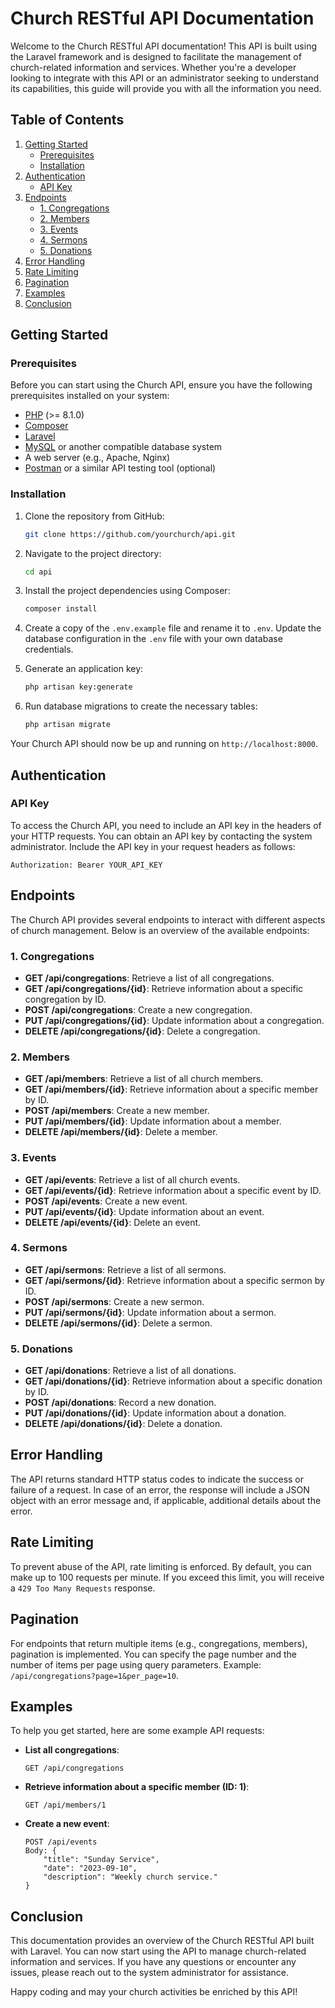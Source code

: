 # Church RESTful API Documentation

Welcome to the Church RESTful API documentation! This API is built using the Laravel framework and is designed to facilitate the management of church-related information and services. Whether you're a developer looking to integrate with this API or an administrator seeking to understand its capabilities, this guide will provide you with all the information you need.

## Table of Contents

1. [Getting Started](#getting-started)
    - [Prerequisites](#prerequisites)
    - [Installation](#installation)
2. [Authentication](#authentication)
    - [API Key](#api-key)
3. [Endpoints](#endpoints)
    - [1. Congregations](#1-congregations)
    - [2. Members](#2-members)
    - [3. Events](#3-events)
    - [4. Sermons](#4-sermons)
    - [5. Donations](#5-donations)
4. [Error Handling](#error-handling)
5. [Rate Limiting](#rate-limiting)
6. [Pagination](#pagination)
7. [Examples](#examples)
8. [Conclusion](#conclusion)

## Getting Started

### Prerequisites

Before you can start using the Church API, ensure you have the following prerequisites installed on your system:

- [PHP](https://www.php.net/) (>= 8.1.0)
- [Composer](https://getcomposer.org/)
- [Laravel](https://laravel.com/docs/8.x/installation)
- [MySQL](https://dev.mysql.com/doc/mysql-installation-excerpt/5.7/en/) or another compatible database system
- A web server (e.g., Apache, Nginx)
- [Postman](https://www.postman.com/) or a similar API testing tool (optional)

### Installation

1. Clone the repository from GitHub:

   ```bash
   git clone https://github.com/yourchurch/api.git
   ```

2. Navigate to the project directory:

   ```bash
   cd api
   ```

3. Install the project dependencies using Composer:

   ```bash
   composer install
   ```

4. Create a copy of the `.env.example` file and rename it to `.env`. Update the database configuration in the `.env` file with your own database credentials.

5. Generate an application key:

   ```bash
   php artisan key:generate
   ```

6. Run database migrations to create the necessary tables:

   ```bash
   php artisan migrate
   ```

Your Church API should now be up and running on `http://localhost:8000`.

## Authentication

### API Key

To access the Church API, you need to include an API key in the headers of your HTTP requests. You can obtain an API key by contacting the system administrator. Include the API key in your request headers as follows:

```http
Authorization: Bearer YOUR_API_KEY
```

## Endpoints

The Church API provides several endpoints to interact with different aspects of church management. Below is an overview of the available endpoints:

### 1. Congregations

- **GET /api/congregations**: Retrieve a list of all congregations.
- **GET /api/congregations/{id}**: Retrieve information about a specific congregation by ID.
- **POST /api/congregations**: Create a new congregation.
- **PUT /api/congregations/{id}**: Update information about a congregation.
- **DELETE /api/congregations/{id}**: Delete a congregation.

### 2. Members

- **GET /api/members**: Retrieve a list of all church members.
- **GET /api/members/{id}**: Retrieve information about a specific member by ID.
- **POST /api/members**: Create a new member.
- **PUT /api/members/{id}**: Update information about a member.
- **DELETE /api/members/{id}**: Delete a member.

### 3. Events

- **GET /api/events**: Retrieve a list of all church events.
- **GET /api/events/{id}**: Retrieve information about a specific event by ID.
- **POST /api/events**: Create a new event.
- **PUT /api/events/{id}**: Update information about an event.
- **DELETE /api/events/{id}**: Delete an event.

### 4. Sermons

- **GET /api/sermons**: Retrieve a list of all sermons.
- **GET /api/sermons/{id}**: Retrieve information about a specific sermon by ID.
- **POST /api/sermons**: Create a new sermon.
- **PUT /api/sermons/{id}**: Update information about a sermon.
- **DELETE /api/sermons/{id}**: Delete a sermon.

### 5. Donations

- **GET /api/donations**: Retrieve a list of all donations.
- **GET /api/donations/{id}**: Retrieve information about a specific donation by ID.
- **POST /api/donations**: Record a new donation.
- **PUT /api/donations/{id}**: Update information about a donation.
- **DELETE /api/donations/{id}**: Delete a donation.

## Error Handling

The API returns standard HTTP status codes to indicate the success or failure of a request. In case of an error, the response will include a JSON object with an error message and, if applicable, additional details about the error.

## Rate Limiting

To prevent abuse of the API, rate limiting is enforced. By default, you can make up to 100 requests per minute. If you exceed this limit, you will receive a `429 Too Many Requests` response.

## Pagination

For endpoints that return multiple items (e.g., congregations, members), pagination is implemented. You can specify the page number and the number of items per page using query parameters. Example: `/api/congregations?page=1&per_page=10`.

## Examples

To help you get started, here are some example API requests:

- **List all congregations**:

  ```
  GET /api/congregations
  ```

- **Retrieve information about a specific member (ID: 1)**:

  ```
  GET /api/members/1
  ```

- **Create a new event**:

  ```
  POST /api/events
  Body: {
      "title": "Sunday Service",
      "date": "2023-09-10",
      "description": "Weekly church service."
  }
  ```

## Conclusion

This documentation provides an overview of the Church RESTful API built with Laravel. You can now start using the API to manage church-related information and services. If you have any questions or encounter any issues, please reach out to the system administrator for assistance.

Happy coding and may your church activities be enriched by this API!
